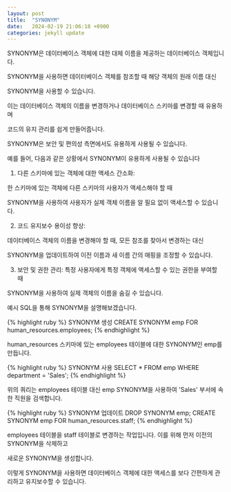 ```yaml
---
layout: post
title:  "SYNONYM"
date:   2024-02-19 21:06:18 +0900
categories: jekyll update
---
```

SYNONYM은 데이터베이스 객체에 대한 대체 이름을 제공하는 데이터베이스 객체입니다. 

SYNONYM을 사용하면 데이터베이스 객체를 참조할 때 해당 객체의 원래 이름 대신

SYNONYM을 사용할 수 있습니다.

이는 데이터베이스 객체의 이름을 변경하거나 데이터베이스 스키마를 변경할 때 유용하며

코드의 유지 관리를 쉽게 만들어줍니다.

SYNONYM은 보안 및 편의성 측면에서도 유용하게 사용될 수 있습니다.

예를 들어, 다음과 같은 상황에서 SYNONYM이 유용하게 사용될 수 있습니다

1. 다른 스키마에 있는 객체에 대한 액세스 간소화: 

한 스키마에 있는 객체에 다른 스키마의 사용자가 액세스해야 할 때

SYNONYM을 사용하여 사용자가 실제 객체 이름을 알 필요 없이 액세스할 수 있습니다.

2. 코드 유지보수 용이성 향상: 

데이터베이스 객체의 이름을 변경해야 할 때, 모든 참조를 찾아서 변경하는 대신

SYNONYM을 업데이트하여 이전 이름과 새 이름 간의 매핑을 조정할 수 있습니다.

3. 보안 및 권한 관리: 특정 사용자에게 특정 객체에 액세스할 수 있는 권한을 부여할 때

SYNONYM을 사용하여 실제 객체의 이름을 숨길 수 있습니다.

예시 SQL을 통해 SYNONYM을 설명해보겠습니다.

{% highlight ruby %}
SYNONYM 생성
CREATE SYNONYM emp FOR human_resources.employees;
{% endhighlight %}

human_resources 스키마에 있는 employees 테이블에 대한 SYNONYM인 emp를 만듭니다.

{% highlight ruby %}
SYNONYM 사용
SELECT * FROM emp WHERE department = 'Sales';
{% endhighlight %}

위의 쿼리는 employees 테이블 대신 emp SYNONYM을 사용하여 'Sales' 부서에 속한 직원을 검색합니다.

{% highlight ruby %}
SYNONYM 업데이트
DROP SYNONYM emp;
CREATE SYNONYM emp FOR human_resources.staff;
{% endhighlight %}

employees 테이블을 staff 테이블로 변경하는 작업입니다. 이를 위해 먼저 이전의 SYNONYM을 삭제하고

새로운 SYNONYM을 생성합니다.

이렇게 SYNONYM을 사용하면 데이터베이스 객체에 대한 액세스를 보다 간편하게 관리하고 유지보수할 수 있습니다.